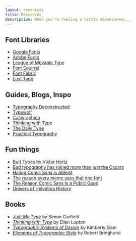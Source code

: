 ```yaml
---
layout: resources
title: Resources
description: When you're feeling a little adventurous...
---
```

## Font Libraries

* [Google Fonts](https://fonts.google.com/)
* [Adobe Fonts](https://fonts.adobe.com/)
* [League of Movable Type](https://www.theleagueofmoveabletype.com/)
* [Font Squirrel](https://www.fontsquirrel.com/)
* [Font Fabric](https://www.fontfabric.com/fonts/?sort=free-fonts)
* [Lost Type](http://losttype.com/)

## Guides, Blogs, Inspo

* [Typography Deconstructed](https://typedecon.com)
* [Typewolf](https://www.typewolf.com/)
* [Calligraphica](http://calligraphica.org/)
* [Thinking with Type](http://thinkingwithtype.com/)
* [The Daily Type](https://thedailytype.com/)
* [Practical Typography](https://practicaltypography.com/)

## Fun things

* [Butt Types by Viktor Hertz](https://www.facebook.com/pg/viktorhertz/photos/?tab=album&album_id=2290066491069841&__tn__=-UC-R)
* [Bad typography has ruined more than just the Oscars](https://www.vox.com/2017/3/21/15004126/oscars-graphic-design)
* [Hating Comic Sans is Ableist](https://theestablishment.co/hating-comic-sans-is-ableist-bc4a4de87093/index.html)
* [The reason every meme uses that one font](https://www.vox.com/2015/7/26/9036993/meme-font-impact)
* [The Reason Comic Sans Is a Public Good](https://www.thecut.com/2017/03/the-reason-comic-sans-is-a-public-good.html)
* [Univers of Helvetica History](https://www.printmag.com/typography/univers-of-helvetica-history/)

## Books

* _[Just My Type](https://www.amazon.com/Just-My-Type-About-Fonts/dp/1592407463)_ by Simon Garfield
* _[Thinking with Type](https://www.amazon.com/Thinking-Type-2nd-revised-expanded/dp/1568989695/ref=sr_1_2?s=books&ie=UTF8&qid=1422851576&sr=1-2&keywords=typographic+systems)_ by Ellen Lupton
* _[Typographic Systems of Design](https://www.amazon.com/Typographic-Systems-Design-Kimberly-Elam/dp/1568986874/ref=sr_1_1?s=books&ie=UTF8&qid=1422851654&sr=1-1&keywords=typographic+systems)_ by Kimberly Elam
* _[Elements of Typographic Style](http://www.amazon.com/Elements-Typographic-Style-Robert-Bringhurst/dp/0881792063/ref=sr_1_6?s=books&ie=UTF8&qid=1422851576&sr=1-6&keywords=typographic+systems)_ by Robert Bringhurst
